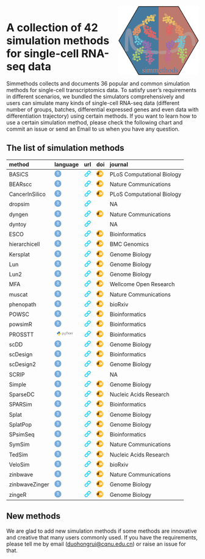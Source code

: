 
<img src="man/figures/simmethods_logo.png" align="right" width = "210px" height="180px"/>

# A collection of 42 simulation methods for single-cell RNA-seq data

Simmethods collects and documents 36 popular and common simulation
methods for single-cell transcriptomics data. To satisfy user’s
requirements in different scenarios, we bundled the simulators
comprehensively and users can simulate many kinds of single-cell RNA-seq
data (different number of groups, batches, differential expressed genes
and even data with differentiation trajectory) using certain methods. If
you want to learn how to use a certain simulation method, please check
the following chart and commit an issue or send an Email to us when you
have any question.

## The list of simulation methods

| method         | language                                                           | url                                                                                                                                                    | doi                                                                                                                              | journal                    |
|:---------------|:-------------------------------------------------------------------|:-------------------------------------------------------------------------------------------------------------------------------------------------------|:---------------------------------------------------------------------------------------------------------------------------------|:---------------------------|
| BASiCS         | <img src='man/figures/R_logo.png' height='18px' width='18px'>      | <a href='https://bioconductor.org/packages/release/bioc/html/BASiCS.html'><img src='man/figures/URL.png' height='18px' width = '18px'></a>             | <a href='https://doi.org/10.1371/journal.pcbi.1004333'><img src='man/figures/doi_logo.png' height='18px' width = '18px'></a>     | PLoS Computational Biology |
| BEARscc        | <img src='man/figures/R_logo.png' height='18px' width='18px'>      | <a href='https://www.bioconductor.org/packages/release/bioc/html/BEARscc.html'><img src='man/figures/URL.png' height='18px' width = '18px'></a>        | <a href='https://doi.org/10.1038/s41467-018-03608-y'><img src='man/figures/doi_logo.png' height='18px' width = '18px'></a>       | Nature Communications      |
| CancerInSilico | <img src='man/figures/R_logo.png' height='18px' width='18px'>      | <a href='https://www.bioconductor.org/packages/release/bioc/html/CancerInSilico.html'><img src='man/figures/URL.png' height='18px' width = '18px'></a> | <a href='https://doi.org/10.1371/journal.pcbi.1006935'><img src='man/figures/doi_logo.png' height='18px' width = '18px'></a>     | PLoS Computational Biology |
| dropsim        | <img src='man/figures/R_logo.png' height='18px' width='18px'>      | <a href='https://github.com/marchinilab/dropsim'><img src='man/figures/URL.png' height='18px' width = '18px'></a>                                      |                                                                                                                                  | NA                         |
| dyngen         | <img src='man/figures/R_logo.png' height='18px' width='18px'>      | <a href='https://cran.r-project.org/web/packages/dyngen/index.html'><img src='man/figures/URL.png' height='18px' width = '18px'></a>                   | <a href='https://doi.org/10.1038/s41467-021-24152-2'><img src='man/figures/doi_logo.png' height='18px' width = '18px'></a>       | Nature Communications      |
| dyntoy         | <img src='man/figures/R_logo.png' height='18px' width='18px'>      | <a href='https://github.com/dynverse/dyntoy'><img src='man/figures/URL.png' height='18px' width = '18px'></a>                                          |                                                                                                                                  | NA                         |
| ESCO           | <img src='man/figures/R_logo.png' height='18px' width='18px'>      | <a href='https://github.com/JINJINT/ESCO'><img src='man/figures/URL.png' height='18px' width = '18px'></a>                                             | <a href='https://doi.org/10.1093/bioinformatics/btab116'><img src='man/figures/doi_logo.png' height='18px' width = '18px'></a>   | Bioinformatics             |
| hierarchicell  | <img src='man/figures/R_logo.png' height='18px' width='18px'>      | <a href='https://github.com/kdzimm/hierarchicell'><img src='man/figures/URL.png' height='18px' width = '18px'></a>                                     | <a href='https://doi.org/10.1186/s12864-021-07635-w'><img src='man/figures/doi_logo.png' height='18px' width = '18px'></a>       | BMC Genomics               |
| Kersplat       | <img src='man/figures/R_logo.png' height='18px' width='18px'>      | <a href='https://bioconductor.org/packages/release/bioc/html/splatter.html'><img src='man/figures/URL.png' height='18px' width = '18px'></a>           | <a href='https://doi.org/10.1186/s13059-017-1305-0'><img src='man/figures/doi_logo.png' height='18px' width = '18px'></a>        | Genome Biology             |
| Lun            | <img src='man/figures/R_logo.png' height='18px' width='18px'>      | <a href='https://bioconductor.org/packages/release/bioc/html/splatter.html'><img src='man/figures/URL.png' height='18px' width = '18px'></a>           | <a href='https://doi.org/10.1186/s13059-017-1305-0'><img src='man/figures/doi_logo.png' height='18px' width = '18px'></a>        | Genome Biology             |
| Lun2           | <img src='man/figures/R_logo.png' height='18px' width='18px'>      | <a href='https://bioconductor.org/packages/release/bioc/html/splatter.html'><img src='man/figures/URL.png' height='18px' width = '18px'></a>           | <a href='https://doi.org/10.1186/s13059-017-1305-0'><img src='man/figures/doi_logo.png' height='18px' width = '18px'></a>        | Genome Biology             |
| MFA            | <img src='man/figures/R_logo.png' height='18px' width='18px'>      | <a href='https://github.com/kieranrcampbell/mfa'><img src='man/figures/URL.png' height='18px' width = '18px'></a>                                      | <a href='https://doi.org/10.12688/wellcomeopenres.11087.1'><img src='man/figures/doi_logo.png' height='18px' width = '18px'></a> | Wellcome Open Research     |
| muscat         | <img src='man/figures/R_logo.png' height='18px' width='18px'>      | <a href='https://github.com/HelenaLC/muscat'><img src='man/figures/URL.png' height='18px' width = '18px'></a>                                          | <a href='https://doi.org/10.1038/s41467-020-19894-4'><img src='man/figures/doi_logo.png' height='18px' width = '18px'></a>       | Nature Communications      |
| phenopath      | <img src='man/figures/R_logo.png' height='18px' width='18px'>      | <a href='https://bioconductor.org/packages/release/bioc/html/phenopath.html'><img src='man/figures/URL.png' height='18px' width = '18px'></a>          | <a href='https://doi.org/10.1101/159913'><img src='man/figures/doi_logo.png' height='18px' width = '18px'></a>                   | bioRxiv                    |
| POWSC          | <img src='man/figures/R_logo.png' height='18px' width='18px'>      | <a href='http://www.bioconductor.org/packages/release/bioc/html/POWSC.html'><img src='man/figures/URL.png' height='18px' width = '18px'></a>           | <a href='https://doi.org/10.1093/bioinformatics/btaa607'><img src='man/figures/doi_logo.png' height='18px' width = '18px'></a>   | Bioinformatics             |
| powsimR        | <img src='man/figures/R_logo.png' height='18px' width='18px'>      | <a href='https://github.com/bvieth/powsimR'><img src='man/figures/URL.png' height='18px' width = '18px'></a>                                           | <a href='https://doi.org/10.1093/bioinformatics/btx435'><img src='man/figures/doi_logo.png' height='18px' width = '18px'></a>    | Bioinformatics             |
| PROSSTT        | <img src='man/figures/python_logo.png' height='18px' width='54px'> | <a href='http://wwwuser.gwdg.de/~compbiol/prosstt/doc/'><img src='man/figures/URL.png' height='18px' width = '18px'></a>                               | <a href='https://doi.org/10.1093/bioinformatics/btz078'><img src='man/figures/doi_logo.png' height='18px' width = '18px'></a>    | Bioinformatics             |
| scDD           | <img src='man/figures/R_logo.png' height='18px' width='18px'>      | <a href='https://www.bioconductor.org/packages/release/bioc/html/scDD.html'><img src='man/figures/URL.png' height='18px' width = '18px'></a>           | <a href='https://doi.org/10.1186/s13059-016-1077-y'><img src='man/figures/doi_logo.png' height='18px' width = '18px'></a>        | Genome Biology             |
| scDesign       | <img src='man/figures/R_logo.png' height='18px' width='18px'>      | <a href='https://github.com/Vivianstats/scDesign'><img src='man/figures/URL.png' height='18px' width = '18px'></a>                                     | <a href='https://doi.org/10.1093/bioinformatics/btz321'><img src='man/figures/doi_logo.png' height='18px' width = '18px'></a>    | Bioinformatics             |
| scDesign2      | <img src='man/figures/R_logo.png' height='18px' width='18px'>      | <a href='https://github.com/JSB-UCLA/scDesign2'><img src='man/figures/URL.png' height='18px' width = '18px'></a>                                       | <a href='https://doi.org/10.1186/s13059-021-02367-2'><img src='man/figures/doi_logo.png' height='18px' width = '18px'></a>       | Genome Biology             |
| SCRIP          | <img src='man/figures/R_logo.png' height='18px' width='18px'>      | <a href='https://cran.r-project.org/web/packages/SCRIP/index.html'><img src='man/figures/URL.png' height='18px' width = '18px'></a>                    |                                                                                                                                  | NA                         |
| Simple         | <img src='man/figures/R_logo.png' height='18px' width='18px'>      | <a href='https://bioconductor.org/packages/release/bioc/html/splatter.html'><img src='man/figures/URL.png' height='18px' width = '18px'></a>           | <a href='https://doi.org/10.1186/s13059-017-1305-0'><img src='man/figures/doi_logo.png' height='18px' width = '18px'></a>        | Genome Biology             |
| SparseDC       | <img src='man/figures/R_logo.png' height='18px' width='18px'>      | <a href='https://cran.rstudio.com/web/packages/SparseDC/index.html'><img src='man/figures/URL.png' height='18px' width = '18px'></a>                   | <a href='https://doi.org/10.1093/nar/gkx1113'><img src='man/figures/doi_logo.png' height='18px' width = '18px'></a>              | Nucleic Acids Research     |
| SPARSim        | <img src='man/figures/R_logo.png' height='18px' width='18px'>      | <a href='https://gitlab.com/sysbiobig/sparsim'><img src='man/figures/URL.png' height='18px' width = '18px'></a>                                        | <a href='https://doi.org/10.1093/bioinformatics/btz752'><img src='man/figures/doi_logo.png' height='18px' width = '18px'></a>    | Bioinformatics             |
| Splat          | <img src='man/figures/R_logo.png' height='18px' width='18px'>      | <a href='https://bioconductor.org/packages/release/bioc/html/splatter.html'><img src='man/figures/URL.png' height='18px' width = '18px'></a>           | <a href='https://doi.org/10.1186/s13059-017-1305-0'><img src='man/figures/doi_logo.png' height='18px' width = '18px'></a>        | Genome Biology             |
| SplatPop       | <img src='man/figures/R_logo.png' height='18px' width='18px'>      | <a href='https://bioconductor.org/packages/release/bioc/html/splatter.html'><img src='man/figures/URL.png' height='18px' width = '18px'></a>           | <a href='https://doi.org/10.1186/s13059-021-02546-1'><img src='man/figures/doi_logo.png' height='18px' width = '18px'></a>       | Genome Biology             |
| SPsimSeq       | <img src='man/figures/R_logo.png' height='18px' width='18px'>      | <a href='https://www.bioconductor.org/packages/release/bioc/html/SPsimSeq.html'><img src='man/figures/URL.png' height='18px' width = '18px'></a>       | <a href='https://doi.org/10.1093/bioinformatics/btaa105'><img src='man/figures/doi_logo.png' height='18px' width = '18px'></a>   | Bioinformatics             |
| SymSim         | <img src='man/figures/R_logo.png' height='18px' width='18px'>      | <a href='https://github.com/YosefLab/SymSim'><img src='man/figures/URL.png' height='18px' width = '18px'></a>                                          | <a href='https://doi.org/10.1038/s41467-019-10500-w'><img src='man/figures/doi_logo.png' height='18px' width = '18px'></a>       | Nature Communications      |
| TedSim         | <img src='man/figures/R_logo.png' height='18px' width='18px'>      | <a href='https://github.com/Galaxeee/TedSim'><img src='man/figures/URL.png' height='18px' width = '18px'></a>                                          | <a href='https://doi.org/10.1093/nar/gkac235'><img src='man/figures/doi_logo.png' height='18px' width = '18px'></a>              | Nucleic Acids Research     |
| VeloSim        | <img src='man/figures/R_logo.png' height='18px' width='18px'>      | <a href='https://github.com/PeterZZQ/VeloSim'><img src='man/figures/URL.png' height='18px' width = '18px'></a>                                         | <a href='https://doi.org/10.1101/2021.01.11.426277'><img src='man/figures/doi_logo.png' height='18px' width = '18px'></a>        | bioRxiv                    |
| zinbwave       | <img src='man/figures/R_logo.png' height='18px' width='18px'>      | <a href='http://www.bioconductor.org/packages/release/bioc/html/zinbwave.html'><img src='man/figures/URL.png' height='18px' width = '18px'></a>        | <a href='https://doi.org/10.1038/s41467-017-02554-5'><img src='man/figures/doi_logo.png' height='18px' width = '18px'></a>       | Nature Communications      |
| zinbwaveZinger | <img src='man/figures/R_logo.png' height='18px' width='18px'>      | <a href='https://github.com/statOmics/zinbwaveZinger'><img src='man/figures/URL.png' height='18px' width = '18px'></a>                                 | <a href='https://doi.org/10.1186/s13059-018-1406-4'><img src='man/figures/doi_logo.png' height='18px' width = '18px'></a>        | Genome Biology             |
| zingeR         | <img src='man/figures/R_logo.png' height='18px' width='18px'>      | <a href='https://github.com/statOmics/zingeR'><img src='man/figures/URL.png' height='18px' width = '18px'></a>                                         | <a href='https://doi.org/10.1186/s13059-018-1406-4'><img src='man/figures/doi_logo.png' height='18px' width = '18px'></a>        | Genome Biology             |

## New methods

We are glad to add new simulation methods if some methods are innovative
and creative that many users commonly used. If you have the
requirements, please tell me by email (<duohongrui@cqnu.edu.cn>) or
raise an issue for that.
